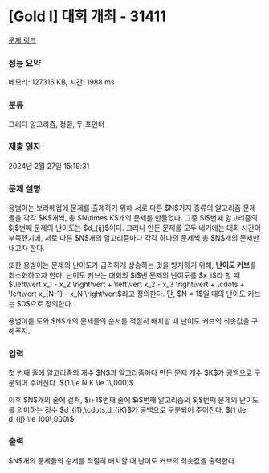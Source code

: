# [Gold I] 대회 개최 - 31411 

[문제 링크](https://www.acmicpc.net/problem/31411) 

### 성능 요약

메모리: 127316 KB, 시간: 1988 ms

### 분류

그리디 알고리즘, 정렬, 두 포인터

### 제출 일자

2024년 2월 27일 15:19:31

### 문제 설명

<p>용범이는 보라매컵에 문제를 출제하기 위해 서로 다른 $N$가지 종류의 알고리즘 문제들을 각각 $K$개씩, 총 $N\times K$개의 문제를 만들었다. 그중 $i$번째 알고리즘의 $j$번째 문제의 난이도는 $d_{ij}$이다. 그러나 만든 문제를 모두 내기에는 대회 시간이 부족했기에, 서로 다른 $N$개의 알고리즘마다 각각 하나의 문제씩 총 $N$개의 문제만 내고자 한다.</p>

<p>또한 용범이는 문제의 난이도가 급격하게 상승하는 것을 방지하기 위해, <strong>난이도 커브</strong>를 최소화하고자 한다. 난이도 커브는 대회의 $i$번 문제의 난이도를 $x_i$라 할 때 $\left\vert x_1 - x_2 \right\vert + \left\vert x_2 - x_3 \right\vert + \cdots + \left\vert x_{N-1} - x_N \right\vert$라고 정의한다. 단, $N = 1$일 때의 난이도 커브는 $0$으로 정의한다.</p>

<p>용범이를 도와 $N$개의 문제들의 순서를 적절히 배치할 때 난이도 커브의 최솟값을 구해주자.</p>

### 입력 

 <p>첫 번째 줄에 알고리즘의 개수 $N$과 알고리즘마다 만든 문제 개수 $K$가 공백으로 구분되어 주어진다. $(1 \le N,K \le 1\,000)$</p>

<p>이후 $N$개의 줄에 걸쳐, $i+1$번째 줄에 $i$번째 알고리즘의 $j$번째 문제의 난이도를 의미하는 정수 $d_{i1},\cdots,d_{iK}$가 공백으로 구분되어 주어진다. $(1 \le d_{ij} \le 100\,000)$</p>

### 출력 

 <p>$N$개의 문제들의 순서를 적절히 배치할 때 난이도 커브의 최솟값을 출력한다.</p>

